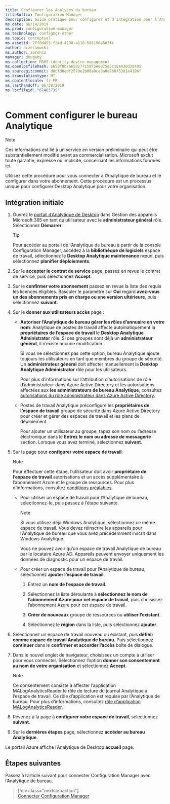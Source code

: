 ```yaml
---
title: Configurer les Analyses du bureau
titleSuffix: Configuration Manager
description: Guide pratique pour configurer et d’intégration pour l’Analytique de bureau.
ms.date: 06/14/2019
ms.prod: configuration-manager
ms.technology: configmgr-other
ms.topic: conceptual
ms.assetid: 7ff8d453-f24d-4230-a116-585190a663fc
author: aczechowski
ms.author: aaroncz
manager: dougeby
ms.collection: M365-identity-device-management
ms.openlocfilehash: 6658f0b7a65027715975e6075e5c18a430d38405
ms.sourcegitcommit: d8cfd0edf2579e2b08a0ca8a0a7b8f53d1e4196f
ms.translationtype: MT
ms.contentlocale: fr-FR
ms.lasthandoff: 06/28/2019
ms.locfileid: "67463735"
---
```

# <a name="how-to-set-up-desktop-analytics"></a>Comment configurer le bureau Analytique

> [!Note]  
> Ces informations est lié à un service en version préliminaire qui peut être substantiellement modifié avant sa commercialisation. Microsoft exclut toute garantie, expresse ou implicite, concernant les informations fournies ici.  

Utilisez cette procédure pour vous connecter à l’Analytique de bureau et le configurer dans votre abonnement. Cette procédure est un processus unique pour configurer Desktop Analytique pour votre organisation.  



## <a name="initial-onboarding"></a>Intégration initiale

1. Ouvrez le [portail d’Analytique de Desktop](https://aka.ms/desktopanalytics) dans Gestion des appareils Microsoft 365 en tant qu’utilisateur avec le **administrateur général** rôle. Sélectionnez **Démarrer**.  

    > [!Tip]  
    > Pour accéder au portail de l’Analytique de bureau à partir de la console Configuration Manager, accédez à la **bibliothèque de logiciels** espace de travail, sélectionnez le **Desktop Analytique maintenance** nœud, puis sélectionnez **planifier déploiements**.

2. Sur le **accepter le contrat de service** page, passez en revue le contrat de service, puis sélectionnez **Accept**.  

3. Sur le **confirmer votre abonnement** passez en revue la liste des requis les licences éligibles. Basculer le paramètre sur **Oui** regard **avez-vous un des abonnements pris en charge ou une version ultérieure**, puis sélectionnez **suivant**.  

4. Sur le **donner aux utilisateurs accès** page :

    - **Autoriser l’Analytique de bureau gérer les rôles d’annuaire en votre nom**: Analytique de postes de travail affecte automatiquement la **propriétaires de l’espace de travail** le **Desktop Analytique Administrator** rôle. Si ces groupes sont déjà un **administrateur général**, il n’existe aucune modification.

        Si vous ne sélectionnez pas cette option, bureau Analytique ajoute toujours les utilisateurs en tant que membres du groupe de sécurité. Un **administrateur général** doit affecter manuellement la **Desktop Analytique Administrator** rôle pour les utilisateurs.   

        Pour plus d’informations sur l’attribution d’autorisations de rôle d’administrateur dans Azure Active Directory et les autorisations affectées aux **les administrateurs de bureau Analytique**, consultez [autorisations du rôle administrateur dans Azure Active Directory](https://docs.microsoft.com/azure/active-directory/users-groups-roles/directory-assign-admin-roles).  

    - Postes de travail Analytique préconfigure les **propriétaires de l’espace de travail** groupe de sécurité dans Azure Active Directory pour créer et gérer des espaces de travail et les plans de déploiement. 

        Pour ajouter un utilisateur au groupe, tapez son nom ou l’adresse électronique dans le **Entrez le nom ou adresse de messagerie** section. Lorsque vous avez terminé, sélectionnez **suivant**.

5. Sur la page pour **configurer votre espace de travail**:  

    > [!Note]  
    > Pour effectuer cette étape, l’utilisateur doit avoir **propriétaire de l’espace de travail** autorisations et un accès supplémentaire à l’abonnement Azure et le groupe de ressources. Pour plus d’informations, consultez [conditions préalables](/sccm/desktop-analytics/overview#prerequisites).  

    - Pour utiliser un espace de travail pour l’Analytique de bureau, sélectionnez-le, puis passez à l’étape suivante.  

        > [!Note]  
        > Si vous utilisez déjà Windows Analytique, sélectionnez ce même espace de travail. Vous devez réinscrire les appareils pour l’Analytique de bureau que vous avez précédemment inscrit dans Windows Analytique.
        >
        > Vous ne pouvez avoir qu’un espace de travail Analytique de bureau par le locataire Azure AD. Appareils peuvent envoyer uniquement les données de diagnostic pour un espace de travail.  

    - Pour créer un espace de travail pour l’Analytique de bureau, sélectionnez **ajouter l’espace de travail**.  

        1. Entrez un **nom de l’espace de travail**.<!--do we have any guidance for this name?-->  

        2. Sélectionnez la liste déroulante à **sélectionnez le nom de l’abonnement Azure pour cet espace de travail**, puis choisissez l’abonnement Azure pour cet espace de travail.  

        3. **Créer de nouveaux** groupe de ressources ou **utiliser l’existant**.

        4. Sélectionnez le **région** dans la liste, puis sélectionnez **ajouter**.  

6. Sélectionnez un espace de travail nouveau ou existant, puis **définir comme espace de travail Analytique de bureau**.  Puis sélectionnez **continuer** dans le **confirmer et accorder l’accès** boîte de dialogue.  

7. Dans le nouvel onglet de navigateur, choisissez un compte à utiliser pour vous connecter. Sélectionnez l’option **donner son consentement au nom de votre organisation** et sélectionnez **Accept**.  

    > [!Note]  
    > Ce consentement consiste à affecter l’application MALogAnalyticsReader le rôle de lecture du journal Analytique à l’espace de travail. Ce rôle d’application est requise par l’Analytique de bureau. Pour plus d’informations, consultez [rôle d’application MALogAnalyticsReader](/sccm/desktop-analytics/troubleshooting#bkmk_MALogAnalyticsReader).  

8. Revenez à la page à **configurer votre espace de travail**, sélectionnez **suivant**.  

9. Sur le **dernières étapes** page, sélectionnez **accéder au bureau Analytique**.

Le portail Azure affiche l’Analytique de Desktop **accueil** page.


## <a name="next-steps"></a>Étapes suivantes

Passez à l’article suivant pour connecter Configuration Manager avec l’Analytique de bureau.
> [!div class="nextstepaction"]  
> [Connecter Configuration Manager](/sccm/desktop-analytics/connect-configmgr)  
